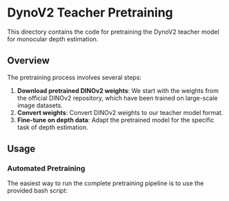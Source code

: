 # DynoV2 Teacher Pretraining

This directory contains the code for pretraining the DynoV2 teacher model for monocular depth estimation.

## Overview

The pretraining process involves several steps:

1. **Download pretrained DINOv2 weights**: We start with the weights from the official DINOv2 repository, which have been trained on large-scale image datasets.
2. **Convert weights**: Convert DINOv2 weights to our teacher model format.
3. **Fine-tune on depth data**: Adapt the pretrained model for the specific task of depth estimation.

## Usage

### Automated Pretraining

The easiest way to run the complete pretraining pipeline is to use the provided bash script:

